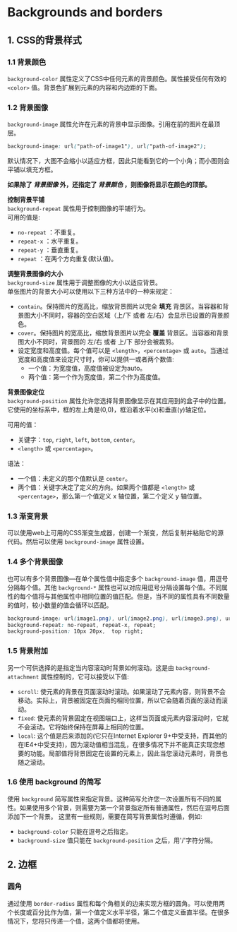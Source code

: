 # Backgrounds and borders
## 1. CSS的背景样式
### 1.1 背景颜色
`background-color` 属性定义了CSS中任何元素的背景颜色。属性接受任何有效的 `<color>` 值。背景色扩展到元素的内容和内边距的下面。

### 1.2 背景图像
`background-image` 属性允许在元素的背景中显示图像。引用在前的图片在最顶层。
```css
background-image: url("path-of-image1"), url("path-of-image2");
```

默认情况下，大图不会缩小以适应方框，因此只能看到它的一个小角；而小图则会平铺以填充方框。

**如果除了 *背景图像* 外，还指定了 *背景颜色* ，则图像将显示在颜色的顶部。**

**控制背景平铺**  
`background-repeat` 属性用于控制图像的平铺行为。  
可用的值是:
- `no-repeat` ：不重复。
- `repeat-x` ：水平重复。
- `repeat-y` ：垂直重复。
- `repeat` ：在两个方向重复(默认值)。

**调整背景图像的大小**  
`background-size` 属性用于调整图像的大小以适应背景。  
单张图片的背景大小可以使用以下三种方法中的一种来规定：
- `contain`。保持图片的宽高比，缩放背景图片以完全 **填充** 背景区。当容器和背景图大小不同时，容器的空白区域（上/下 或者 左/右）会显示已设置的背景颜色。
- `cover`。保持图片的宽高比，缩放背景图片以完全 **覆盖** 背景区。当容器和背景图大小不同时，背景图的 左/右 或者 上/下 部分会被裁剪。
- 设定宽度和高度值。每个值可以是 `<length>`，`<percentage>` 或 `auto`。当通过宽度和高度值来设定尺寸时，你可以提供一或者两个数值:
  * 一个值：为宽度值，高度值被设定为auto。
  * 两个值：第一个作为宽度值，第二个作为高度值。

**背景图像定位**  
`background-position` 属性允许您选择背景图像显示在其应用到的盒子中的位置。它使用的坐标系中，框的左上角是(0,0)，框沿着水平(x)和垂直(y)轴定位。

可用的值：
- 关键字：`top`, `right`, `left`, `bottom`, `center`。
- `<length>` 或 `<percentage>`。

语法：
- 一个值：未定义的那个值默认是 `center`。
- 两个值：关键字决定了定义的方向。如果两个值都是 `<length>` 或 `<percentage>`，那么第一个值定义 x 轴位置，第二个定义 y 轴位置。

### 1.3 渐变背景
可以使用web上可用的CSS渐变生成器，创建一个渐变，然后复制并粘贴它的源代码。然后可以使用 `background-image` 属性设置。

### 1.4 多个背景图像
也可以有多个背景图像—在单个属性值中指定多个 `background-image` 值，用逗号分隔每个值。其他 `background-*` 属性也可以对应用逗号分隔设置每个值。不同属性的每个值将与其他属性中相同位置的值匹配。但是，当不同的属性具有不同数量的值时，较小数量的值会循环以匹配。
```css
background-image: url(image1.png), url(image2.png), url(image3.png), url(image4.png);
background-repeat: no-repeat, repeat-x, repeat;
background-position: 10px 20px,  top right;
```

### 1.5 背景附加
另一个可供选择的是指定当内容滚动时背景如何滚动。这是由 `background-attachment` 属性控制的，它可以接受以下值:
- `scroll`: 使元素的背景在页面滚动时滚动。如果滚动了元素内容，则背景不会移动。实际上，背景被固定在页面的相同位置，所以它会随着页面的滚动而滚动。
- `fixed`: 使元素的背景固定在视图端口上，这样当页面或元素内容滚动时，它就不会滚动。它将始终保持在屏幕上相同的位置。
- `local`: 这个值是后来添加的(它只在Internet Explorer 9+中受支持，而其他的在IE4+中受支持)，因为滚动值相当混乱，在很多情况下并不能真正实现您想要的功能。局部值将背景固定在设置的元素上，因此当您滚动元素时，背景也随之滚动。

### 1.6 使用 background 的简写
使用 `background` 简写属性来指定背景。这种简写允许您一次设置所有不同的属性。如果使用多个背景，则需要为第一个背景指定所有普通属性，然后在逗号后面添加下一个背景。
这里有一些规则，需要在简写背景属性时遵循，例如:
- `background-color` 只能在逗号之后指定。
- `background-size` 值只能在 `background-position` 之后，用'/'字符分隔。

## 2. 边框 
### 圆角
通过使用 `border-radius` 属性和每个角相关的边来实现方框的圆角。可以使用两个长度或百分比作为值，第一个值定义水平半径，第二个值定义垂直半径。在很多情况下，您将只传递一个值，这两个值都将使用。


